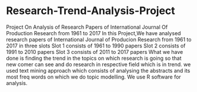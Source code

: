 # Research-Trend-Analysis-Project
Project On Analysis of Research Papers of International Journal Of Production Research from 1961 to 2017 
 In this Project,We have analysed research papers of International Journal of Producion Research from 1961 to 2017 in three slots 
 Slot 1 consists of 1961 to 1990 papers
 Slot 2 consists of 1991 to 2010 papers
 Slot 3 consists of 2011 to 2017 papers
 What we have done is finding the trend in the topics on which research is going so that new comer can see and do research in respective field which is in trend.
 we used text mining approach which consists of analysing the abstracts and its most freq words on which we do topic modelling.
 We use R software for analysis.
